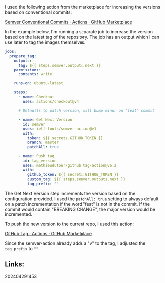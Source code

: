 
I used the following action from the marketplace for increasing the versions based on conventional commits:

[Semver Conventional Commits · Actions · GitHub Marketplace](https://github.com/marketplace/actions/semver-conventional-commits)

In the example below, I'm running a separate job to increase the version based on the latest tag of the repository. The job has an output which I can use later to tag the images themselves.

```yaml
jobs:
  prepare_tag:
    outputs:
      tag: ${{ steps.semver.outputs.next }}
    permissions:
      contents: write

    runs-on: ubuntu-latest

    steps:
      - name: Checkout
        uses: actions/checkout@v4

      # Defaults to patch version, will bump minor on "feat" commit

      - name: Get Next Version
        id: semver
        uses: ietf-tools/semver-action@v1
        with:
          token: ${{ secrets.GITHUB_TOKEN }}
          branch: master
          patchAll: true

      - name: Push tag
        id: tag_version
        uses: mathieudutour/github-tag-action@v6.2
        with:
          github_token: ${{ secrets.GITHUB_TOKEN }}
          custom_tag: ${{ steps.semver.outputs.next }}
          tag_prefix: ""

```


The Get Next Version step increments the version based on the configuration provided. I used the `patchAll: true` setting to always default on a patch incrementation if the word "feat" is not in the commit. If the commit would contain "BREAKING CHANGE", the major version would be incremented.

To push the new version to the current repo, I used this action:

[GitHub Tag · Actions · GitHub Marketplace](https://github.com/marketplace/actions/github-tag)

Since the semver-action already adds a "v" to the tag, I adjusted the `tag_prefix` to `""`.

## Links:


202404291453